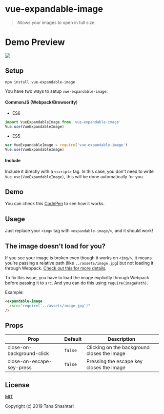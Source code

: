 # vue-expandable-image

> Allows your images to open in full size.

# Demo Preview

![](./demo-preview.gif)

## Setup

```
npm install vue-expandable-image
```

You have two ways to setup `vue-expandable-image`:

#### CommonJS (Webpack/Browserify)

- ES6

```js
import VueExpandableImage from 'vue-expandable-image'
Vue.use(VueExpandableImage)
```

- ES5

```js
var VueExpandableImage = require('vue-expandable-image')
Vue.use(VueExpandableImage)
```

#### Include

Include it directly with a `<script>` tag. In this case, you don't need to write `Vue.use(VueExpandableImage)`, this will be done automatically for you.

## Demo
You can check this [CodePen](https://codepen.io/tahazsh/pen/aMbooL) to see how it works.

## Usage

Just replace your `<img>` tag with `<expandable-image/>`, and it should work!

## The image doesn't load for you?

If you see your image is broken even though it works on `<img/>`, it means you're passing a relative path (like `../assets/image.jpg`) but not loading it through Webpack. [Check out this for more details](https://cli.vuejs.org/guide/html-and-static-assets.html#relative-path-imports).

To fix this issue, you have to load the image explicitly through Webpack before passing it to `src`. And you can do this using `require(imagePath)`.

Example:

``` html
<expandable-image
  :src="require('../assets/image.jpg')"
/>
```

## Props

| Prop                      | Default | Description                                 |
| ------------------------- | ------- | ------------------------------------------- |
| close-on-background-click | `false` | Clicking on the background closes the image |
| close-on-escape-key-press | `false` | Pressing the escape key closes the image    |

## License

[MIT](http://opensource.org/licenses/MIT)

Copyright (c) 2019 Taha Shashtari